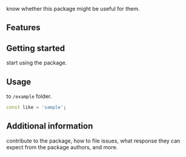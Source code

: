 <!--
This README describes the package. If you publish this package to pub.dev,
this README's contents appear on the landing page for your package.

For information about how to write a good package README, see the guide for
[writing package pages](https://dart.dev/guides/libraries/writing-package-pages).

For general information about developing packages, see the Dart guide for
[creating packages](https://dart.dev/guides/libraries/create-library-packages)
and the Flutter guide for
[developing packages and plugins](https://flutter.dev/developing-packages).
-->

know whether this package might be useful for them.

## Features


## Getting started

start using the package.

## Usage

to `/example` folder.

```dart
const like = 'sample';
```

## Additional information

contribute to the package, how to file issues, what response they can expect
from the package authors, and more.
